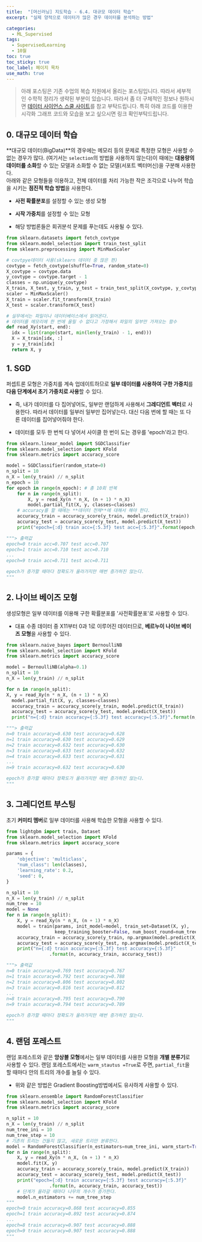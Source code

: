 ```yaml
---
title:  "[머신러닝] 지도학습 - 6.4. 대규모 데이터 학습"
excerpt: "실제 양적으로 데이터가 많은 경우 데이터를 분석하는 방법"

categories:
  - ML_Supervised
tags:
  - SupervisedLearning
  - 10월
toc: true
toc_sticky: true
toc_label: 페이지 목차
use_math: true
---
```

> 아래 포스팅은 기존 수업의 복습 차원에서 올리는 포스팅입니다. 따라서 세부적인 수학적 정리가 생략된 부분이 있습니다. 따라서 좀 더 구체적인 정보나 원하시면 [데이터 사이언스 스쿨 사이트](https://datascienceschool.net/03%20machine%20learning/14.04%20%EB%8C%80%EA%B7%9C%EB%AA%A8%20%EB%8D%B0%EC%9D%B4%ED%84%B0%20%ED%95%99%EC%8A%B5.html)를 참고 부탁드립니다. 특히 아래 코드를 이용한 시각화 그래프 코드와 모습을 보고 싶으시면 링크 확인부탁드립니다.  

## 0. 대규모 데이터 학습
**대규모 데이터(BigData)**의 경우에는 메모리 등의 문제로 특정한 모형은 사용할 수 없는 경우가 많다. (여기서는 `selection`의 방법을 사용하지 않는다)이 때에는 **대용량의 데이터를 소화**할 수 있는 모델과 소화할 수 없는 모델(서포트 벡터머신)을 구분해 사용한다.  
아래와 같은 모형들을 이용하고, 전체 데이터를 처리 가능한 작은 조각으로 나누어 학습을 시키는 **점진적 학습 방법**을 사용한다.

- **사전 확률분포**를 설정할 수 있는 생성 모형
- **시작 가중치**를 설정할 수 있는 모형


- 해당 방법론들은 회귀분석 문제를 푸는데도 사용될 수 있다.

```py
from sklearn.datasets import fetch_covtype
from sklearn.model_selection import train_test_split
from sklearn.preprocessing import MinMaxScaler

# covtpye데이터 사용(sklearn 데이터 중 많은 편)
covtype = fetch_covtype(shuffle=True, random_state=0)
X_covtype = covtype.data
y_covtype = covtype.target - 1
classes = np.unique(y_covtype)
X_train, X_test, y_train, y_test = train_test_split(X_covtype, y_covtype)
scaler = MinMaxScaler()
X_train = scaler.fit_transform(X_train)
X_test = scaler.transform(X_test)

# 실무에서는 파일이나 데이터베이스에서 읽어온다.
# 데이터를 메모리에 한 번에 올릴 수 없다고 가정해서 파일의 일부만 가져오는 함수
def read_Xy(start, end):
  idx = list(range(start, min(len(y_train) - 1, end)))
  X = X_train[idx, :]
  y = y_train[idx]
  return X, y
```

## 1. SGD
퍼셉트론 모형은 가중치를 계속 업데이트하므로 **일부 데이터를 사용하여 구한 가중치**를 **다음 단계에서 초기 가중치로 사용**할 수 있다.
- 즉, 내가 데이터를 다 집어넣어도, 일부만 랜덤하게 사용해서 **그레디언트 벡터**로 사용한다. 따라서 데이터를 일부러 일부만 집어넣는다. 대신 다음 번에 할 때는 또 다른 데이터를 집어넣어줘야 한다.

- 데이터를 모두 한 번씩 다 넣어서 사이클 한 번이 도는 경우를 'epoch'라고 한다.

```py
from sklearn.linear_model import SGDClassifier
from sklearn.model_selection import KFold
from sklearn.metrics import accuracy_score

model = SGDClassifier(random_state=0)
n_split = 10
n_X = len(y_train) // n_split
n_epoch = 10
for epoch in range(n_epoch): # 총 10회 반복
    for n in range(n_split):
        X, y = read_Xy(n * n_X, (n + 1) * n_X)
        model.partial_fit(X, y, classes=classes)
    # accuracy를 할 때에는 **데이터 전체**에 대해서 해야 한다.
    accuracy_train = accuracy_score(y_train, model.predict(X_train))
    accuracy_test = accuracy_score(y_test, model.predict(X_test))
    print("epoch={:d} train acc={:5.3f} test acc={:5.3f}".format(epoch, accuracy_train, accuracy_test))

"""> 출력값 
epoch=0 train acc=0.707 test acc=0.707
epoch=1 train acc=0.710 test acc=0.710
...
epoch=9 train acc=0.711 test acc=0.711

epoch가 증가할 때마다 정확도가 올라가지만 매번 증가하진 않는다.
"""
```

## 2. 나이브 베이즈 모형
생성모형은 일부 데이터를 이용해 구한 확률분포를 '사전확률분포'로 사용할 수 있다. 
- 대표 수종 데이터 중 X11부터 0과 1로 이루어진 데이터므로, **베르누이 나이브 베이즈 모형**을 사용할 수 있다.

```py
from sklearn.naive_bayes import BernoulliNB
from sklearn.model_selection import KFold
from sklearn.metrics import accuracy_score

model = BernoulliNB(alpha=0.1)
n_split = 10
n_X = len(y_train) // n_split

for n in range(n_split):
X, y = read_Xy(n * n_X, (n + 1) * n_X)
  model.partial_fit(X, y, classes=classes)
  accuracy_train = accuracy_score(y_train, model.predict(X_train))
  accuracy_test = accuracy_score(y_test, model.predict(X_test))
  print("n={:d} train accuracy={:5.3f} test accuracy={:5.3f}".format(n, accuracy_train, accuracy_test))

"""> 출력값 
n=0 train accuracy=0.630 test accuracy=0.628
n=1 train accuracy=0.630 test accuracy=0.629
n=2 train accuracy=0.632 test accuracy=0.630
n=3 train accuracy=0.633 test accuracy=0.632
n=4 train accuracy=0.633 test accuracy=0.631
...
n=9 train accuracy=0.632 test accuracy=0.630

epoch가 증가할 때마다 정확도가 올라가지만 매번 증가하진 않는다.
"""
```
## 3. 그레디언트 부스팅
초기 **커미티 멤버**로 일부 데이터를 사용해 학습한 모형을 사용할 수 있다.

```py
from lightgbm import train, Dataset
from sklearn.model_selection import KFold
from sklearn.metrics import accuracy_score

params = {
    'objective': 'multiclass',
    "num_class": len(classes),
    'learning_rate': 0.2,
    'seed': 0,
}

n_split = 10
n_X = len(y_train) // n_split
num_tree = 10
model = None
for n in range(n_split):
    X, y = read_Xy(n * n_X, (n + 1) * n_X)
    model = train(params, init_model=model, train_set=Dataset(X, y),
                  keep_training_booster=False, num_boost_round=num_tree)
    accuracy_train = accuracy_score(y_train, np.argmax(model.predict(X_train), axis=1))
    accuracy_test = accuracy_score(y_test, np.argmax(model.predict(X_test), axis=1)) 
    print("n={:d} train accuracy={:5.3f} test accuracy={:5.3f}"
                .format(n, accuracy_train, accuracy_test))

"""> 출력값 
n=0 train accuracy=0.769 test accuracy=0.767
n=1 train accuracy=0.792 test accuracy=0.788
n=2 train accuracy=0.806 test accuracy=0.802
n=3 train accuracy=0.816 test accuracy=0.812
...
n=8 train accuracy=0.795 test accuracy=0.790
n=9 train accuracy=0.794 test accuracy=0.789

epoch가 증가할 때마다 정확도가 올라가지만 매번 증가하진 않는다.
"""
```

## 4. 랜덤 포레스트
랜덤 포레스트와 같은 **앙상블 모형**에서는 일부 데이터를 사용한 모형을 **개별 분류기**로 사용할 수 있다. 랜덤 포레스트에서는 `warm_stautus =True`로 주면, `partial_fit`을 할 때마다 안의 트리의 개수를 
늘릴 수 있다. 
- 위와 같은 방법은 Gradient Boosting방법에서도 유사하게 사용할 수 있다.

```py
from sklearn.ensemble import RandomForestClassifier
from sklearn.model_selection import KFold
from sklearn.metrics import accuracy_score

n_split = 10
n_X = len(y_train) // n_split
num_tree_ini = 10
num_tree_step = 10
# 기존의 트리는 건들지 않고, 새로운 트리만 분류한다.
model = RandomForestClassifier(n_estimators=num_tree_ini, warm_start=True)
for n in range(n_split):
    X, y = read_Xy(n * n_X, (n + 1) * n_X)
    model.fit(X, y)
    accuracy_train = accuracy_score(y_train, model.predict(X_train))
    accuracy_test = accuracy_score(y_test, model.predict(X_test))
    print("epoch={:d} train accuracy={:5.3f} test accuracy={:5.3f}"
                .format(n, accuracy_train, accuracy_test))
    # 단계가 올라갈 때마다 나무의 개수가 증가한다.
    model.n_estimators += num_tree_step
"""
epoch=0 train accuracy=0.868 test accuracy=0.855
epoch=1 train accuracy=0.892 test accuracy=0.874
...
epoch=8 train accuracy=0.907 test accuracy=0.888
epoch=9 train accuracy=0.907 test accuracy=0.888
"""
```